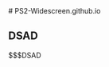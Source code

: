 <link href="https://unpkg.com/@primer/css@^20.2.4/dist/primer.css" rel="stylesheet" />
<html data-color-mode="dark" data-dark-theme="dark_dimmed">
# PS2-Widescreen.github.io

## DSAD

$$$DSAD
